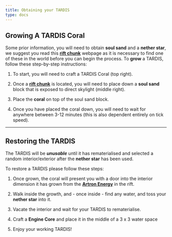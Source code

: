 ```yaml
---
title: Obtaining your TARDIS
type: docs
---
```


## Growing A TARDIS Coral
Some prior information, you will need to obtain **soul sand** and a **nether star**, 
we suggest you read this [**rift chunk**](../../mechanics/rift-chunks) webpage as it is necessary to find one of these in the world before you can begin the process.
To **grow** a TARDIS, follow these step-by-step instructions: 

1. To start, you will need to craft a TARDIS Coral (top right).

2. Once a [**rift chunk**](../../mechanics/rift-chunks) is located, you will need to place down a **soul sand** block that is exposed to direct skylight (middle right).

3. Place the **coral** on top of the soul sand block.

4. Once you have placed the coral down, you will need to wait for anywhere between 3-12 minutes (this is also dependent entirely on tick speed).

---

## Restoring the TARDIS
The TARDIS will be ***unusable*** until it has rematerialised and selected a random interior/exterior after the **nether star** has been used.

To restore a TARDIS please follow these steps:

1. Once grown, the coral will present you with a door into the interior dimension it has grown from the [**Artron Energy**](../../mechanics/artron) in the rift.

2. Walk inside the growth, and - once inside - find any water, and toss your **nether star** into it.

3. Vacate the interior and wait for your TARDIS to rematerialise.

4. Craft a **Engine Core** and place it in the middle of a 3 x 3 water space

5. Enjoy your working TARDIS!